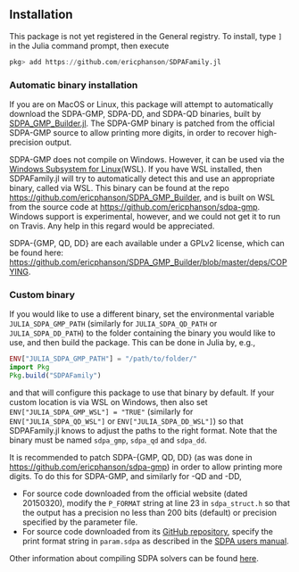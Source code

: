 ## Installation

This package is not yet registered in the General registry. To install, type `]`
in the Julia command prompt, then execute

```julia
pkg> add https://github.com/ericphanson/SDPAFamily.jl
```

### Automatic binary installation

If you are on MacOS or Linux, this package will attempt to automatically
download the SDPA-GMP, SDPA-DD, and SDPA-QD binaries, built by
[SDPA\_GMP\_Builder.jl](https://github.com/ericphanson/SDPA_GMP_Builder). The
SDPA-GMP binary is patched from the official SDPA-GMP source to allow printing
more digits, in order to recover high-precision output.

SDPA-GMP does not compile on Windows. However, it can be used via the [Windows
Subsystem for Linux](https://docs.microsoft.com/en-us/windows/wsl/about)(WSL).
If you have WSL installed, then SDPAFamily.jl will try to automatically detect
this and use an appropriate binary, called via WSL. This binary can be found at
the repo <https://github.com/ericphanson/SDPA_GMP_Builder>, and is built on WSL
from the source code at <https://github.com/ericphanson/sdpa-gmp>. Windows
support is experimental, however, and we could not get it to run on Travis. Any
help in this regard would be appreciated.

SDPA-{GMP, QD, DD} are each available under a GPLv2 license, which can be found
here:
<https://github.com/ericphanson/SDPA_GMP_Builder/blob/master/deps/COPYING>.

### Custom binary

If you would like to use a different binary, set the environmental variable
`JULIA_SDPA_GMP_PATH` (similarly for `JULIA_SDPA_QD_PATH` or
`JULIA_SDPA_DD_PATH`) to the folder containing the binary you would like to use,
and then build the package. This can be done in Julia by, e.g.,

```julia
ENV["JULIA_SDPA_GMP_PATH"] = "/path/to/folder/"
import Pkg
Pkg.build("SDPAFamily")
```

and that will configure this package to use that binary by default. If your
custom location is via WSL on Windows, then also set `ENV["JULIA_SDPA_GMP_WSL"]
= "TRUE"` (similarly for `ENV["JULIA_SDPA_QD_WSL"]` or
`ENV["JULIA_SDPA_DD_WSL"]`) so that SDPAFamily.jl knows to adjust the paths to
the right format. Note that the binary must be named `sdpa_gmp`, `sdpa_qd` and
`sdpa_dd`. 

It is recommended to patch SDPA-{GMP, QD, DD} (as was done in
<https://github.com/ericphanson/sdpa-gmp>) in order to allow printing more
digits. To do this for SDPA-GMP, and similarly for -QD and -DD,

* For source code downloaded from the official website (dated 20150320), modify
  the `P_FORMAT` string at line 23 in `sdpa_struct.h` so that the output has a
  precision no less than 200 bits (default) or precision specified by the
  parameter file. 
* For source code downloaded from its [GitHub
  repository](https://github.com/nakatamaho/sdpa-gmp), specify the print format
  string in `param.sdpa` as described in the [SDPA users
  manual](https://sourceforge.net/projects/sdpa/files/sdpa/sdpa.7.1.1.manual.20080618.pdf).

Other information about compiling SDPA solvers can be found
[here](http://sdpa.sourceforge.net/download.html). 
